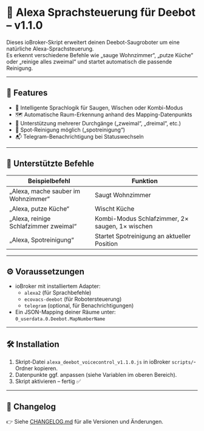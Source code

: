 # 🤖 Alexa Sprachsteuerung für Deebot – v1.1.0

Dieses ioBroker-Skript erweitert deinen Deebot-Saugroboter um eine natürliche Alexa-Sprachsteuerung.  
Es erkennt verschiedene Befehle wie „sauge Wohnzimmer“, „putze Küche“ oder „reinige alles zweimal“ und startet automatisch die passende Reinigung.

---

## 🚀 Features

- 🧠 Intelligente Sprachlogik für Saugen, Wischen oder Kombi-Modus  
- 🗺️ Automatische Raum-Erkennung anhand des Mapping-Datenpunkts  
- 🔁 Unterstützung mehrerer Durchgänge („zweimal“, „dreimal“, etc.)  
- 📍 Spot-Reinigung möglich („spotreinigung“)  
- 📬 Telegram-Benachrichtigung bei Statuswechseln

---

## 🧩 Unterstützte Befehle

| Beispielbefehl                          | Funktion                                   |
|----------------------------------------|--------------------------------------------|
| „Alexa, mache sauber im Wohnzimmer“    | Saugt Wohnzimmer                            |
| „Alexa, putze Küche“                   | Wischt Küche                                |
| „Alexa, reinige Schlafzimmer zweimal“  | Kombi-Modus Schlafzimmer, 2× saugen, 1× wischen |
| „Alexa, Spotreinigung“                | Startet Spotreinigung an aktueller Position |

---

## ⚙️ Voraussetzungen

- ioBroker mit installiertem Adapter:
  - `alexa2` (für Sprachbefehle)
  - `ecovacs-deebot` (für Robotersteuerung)
  - `telegram` (optional, für Benachrichtigungen)
- Ein JSON-Mapping deiner Räume unter:  
  `0_userdata.0.Deebot.MapNumberName`

---

## 🛠️ Installation

1. Skript-Datei `alexa_deebot_voicecontrol_v1.1.0.js` in ioBroker `scripts/`-Ordner kopieren.  
2. Datenpunkte ggf. anpassen (siehe Variablen im oberen Bereich).  
3. Skript aktivieren – fertig ✅

---

## 🧾 Changelog

👉 Siehe [CHANGELOG.md](./CHANGELOG.md) für alle Versionen und Änderungen.
